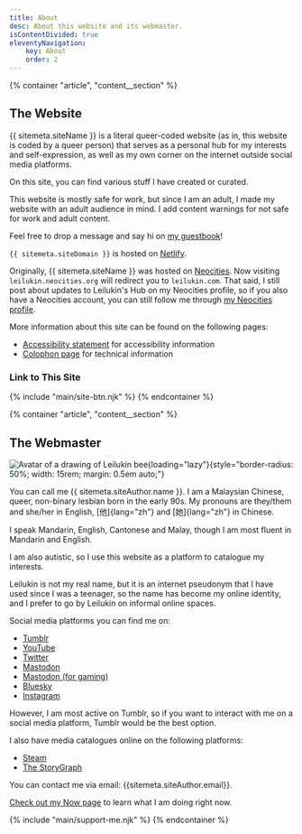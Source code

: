 ```yaml
---
title: About
desc: About this website and its webmaster.
isContentDivided: true
eleventyNavigation:
    key: About
    order: 2
---
```


{% container "article", "content__section" %}
## The Website

{{ sitemeta.siteName }} is a literal queer-coded website (as in, this website is coded by a queer person) that serves as a personal hub for my interests and self-expression, as well as my own corner on the internet outside social media platforms.

On this site, you can find various stuff I have created or curated.

This website is mostly safe for work, but since I am an adult, I made my website with an adult audience in mind. I add content warnings for not safe for work and adult content.

Feel free to drop a message and say hi on [my guestbook](/guestbook)!

`{{ sitemeta.siteDomain }}` is hosted on [Netlify](https://www.netlify.com/).

Originally, {{ sitemeta.siteName }} was hosted on [Neocities](https://neocities.org/). Now visiting `leilukin.neocities.org` will redirect you to `leilukin.com`. That said, I still post about updates to Leilukin's Hub on my Neocities profile, so if you also have a Neocities account, you can still follow me through [my Neocities profile](https://neocities.org/site/leilukin).

More information about this site can be found on the following pages:
- [Accessibility statement](/accessibility) for accessibility information
- [Colophon page](/colophon) for technical information

### Link to This Site

{% include "main/site-btn.njk" %}
{% endcontainer %}

{% container "article", "content__section" %}
## The Webmaster

![Avatar of a drawing of Leilukin bee](/assets/leilukin/leilukin-bee.avif){loading="lazy"}{style="border-radius: 50%; width: 15rem; margin: 0.5em auto;"}

You can call me {{ sitemeta.siteAuthor.name }}. I am a Malaysian Chinese, queer, non-binary lesbian born in the early 90s. My pronouns are they/them and she/her in English, [他]{lang="zh"} and [她]{lang="zh"} in Chinese.

I speak Mandarin, English, Cantonese and Malay, though I am most fluent in Mandarin and English.

I am also autistic, so I use this website as a platform to catalogue my interests.

Leilukin is not my real name, but it is an internet pseudonym that I have used since I was a teenager, so the name has become my online identity, and I prefer to go by Leilukin on informal online spaces.

Social media platforms you can find me on:

* <i class="fa-brands fa-tumblr"></i> [Tumblr](https://lesbiannova.tumblr.com/)
* <i class="fa-brands fa-youtube"></i> [YouTube](https://www.youtube.com/Leilukin)
* <i class="fa-brands fa-twitter"></i> [Twitter](https://twitter.com/Leilukin)
* <i class="fa-brands fa-mastodon"></i> [Mastodon](https://mstdn.social/@leilukin)
* <i class="fa-brands fa-mastodon"></i> [Mastodon (for gaming)](https://elekk.xyz/@leilukin)
* <i class="fa-brands fa-bluesky"></i> [Bluesky](https://bsky.app/profile/leilukin.com)
* <i class="fa-brands fa-instagram"></i> [Instagram](https://www.instagram.com/leilukin)

However, I am most active on Tumblr, so if you want to interact with me on a social media platform, Tumblr would be the best option.

I also have media catalogues online on the following platforms:

* <i class="fa-brands fa-steam-symbol"></i> [Steam](https://steamcommunity.com/id/leilukin/)
* [The StoryGraph](https://app.thestorygraph.com/profile/leilukin)

You can contact me via email: {{sitemeta.siteAuthor.email}}.

[Check out my Now page](/now) to learn what I am doing right now.

{% include "main/support-me.njk" %}
{% endcontainer %}
